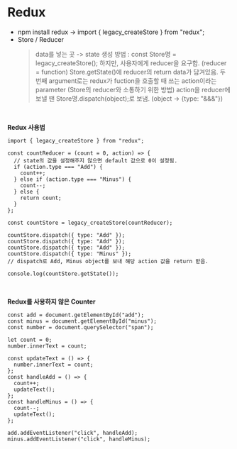 # Redux

- npm install redux -> import { legacy_createStore } from "redux";
- Store / Reducer
  > data를 넣는 곳 -> state
  > 생성 방법 : const Store명 = legacy_createStore();
  > 하지만, 사용자에게 reducer을 요구함. (reducer = function)
  > Store.getState()에 reducer의 return data가 담겨있음.
  > 두번째 argument로는 redux가 fuction을 호출할 때 쓰는 action이라는 parameter (Store의 reducer와 소통하기 위한 방법)
  > action을 reducer에 보낼 땐 Store명.dispatch(object);로 보냄. (object -> {type: "&&&"})

<br>

**Redux 사용법**

```
import { legacy_createStore } from "redux";

const countReducer = (count = 0, action) => {
  // state의 값을 설정해주지 않으면 default 값으로 0이 설정됨.
  if (action.type === "Add") {
    count++;
  } else if (action.type === "Minus") {
    count--;
  } else {
    return count;
  }
};

const countStore = legacy_createStore(countReducer);

countStore.dispatch({ type: "Add" });
countStore.dispatch({ type: "Add" });
countStore.dispatch({ type: "Add" });
countStore.dispatch({ type: "Minus" });
// dispatch로 Add, Minus object를 보내 해당 action 값을 return 받음.

console.log(countStore.getState());
```

<br>

**<JS> Redux를 사용하지 않은 Counter**

```
const add = document.getElementById("add");
const minus = document.getElementById("minus");
const number = document.querySelector("span");

let count = 0;
number.innerText = count;

const updateText = () => {
  number.innerText = count;
};
const handleAdd = () => {
  count++;
  updateText();
};
const handleMinus = () => {
  count--;
  updateText();
};

add.addEventListener("click", handleAdd);
minus.addEventListener("click", handleMinus);
```
